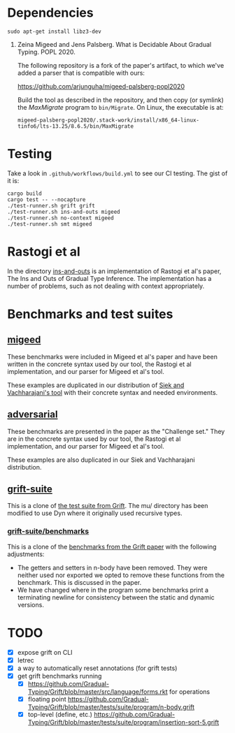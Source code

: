 
# Dependencies

```
sudo apt-get install libz3-dev
```

1. Zeina Migeed and Jens Palsberg. What is Decidable About Gradual Typing.
   POPL 2020.

   The following repository is a fork of the paper's artifact, to which we've
   added a parser that is compatible with ours:

   https://github.com/arjunguha/migeed-palsberg-popl2020

   Build the tool as described in the repository, and then copy (or symlink)
   the *MaxMigrate* program to `bin/Migrate`. On Linux, the executable is at:

   `migeed-palsberg-popl2020/.stack-work/install/x86_64-linux-tinfo6/lts-13.25/8.6.5/bin/MaxMigrate`

# Testing

Take a look in `.github/workflows/build.yml` to see our CI
testing. The gist of it is:

```
cargo build
cargo test -- --nocapture
./test-runner.sh grift grift
./test-runner.sh ins-and-outs migeed
./test-runner.sh no-context migeed
./test-runner.sh smt migeed
```

# Rastogi et al

In the directory [ins-and-outs](ins-and-outs/) is an implementation of Rastogi
et al's paper, The Ins and Outs of Gradual Type Inference. The implementation
has a number of problems, such as not dealing with context appropriately.

# Benchmarks and test suites

## [migeed](migeed)

These benchmarks were included in Migeed et al's paper and have been written in
the concrete syntax used by our tool, the Rastogi et al implementation, and our
parser for Migeed et al's tool.

These examples are duplicated in our distribution of [Siek and Vachharajani's
tool](https://github.com/arjunguha/siek-vachharajani-dls2008) with their
concrete syntax and needed environments.

## [adversarial](adversarial)

These benchmarks are presented in the paper as the "Challenge set." They are in
the concrete syntax used by our tool, the Rastogi et al implementation, and our
parser for Migeed et al's tool.

These examples are also duplicated in our Siek and Vachharajani distribution.

## [grift-suite](grift-suite)

This is a clone of [the test suite from
Grift](https://github.com/Gradual-Typing/Grift/tree/master/tests/suite). The
mu/ directory has been modified to use Dyn where it originally used recursive
types.

### [grift-suite/benchmarks](grift-suite/benchmarks)

This is a clone of the [benchmarks from the Grift
paper](https://github.com/Gradual-Typing/benchmarks) with the following
adjustments:

- The getters and setters in n-body have been removed. They were neither used
nor exported we opted to remove these functions from the benchmark. This is
discussed in the paper.
- We have changed where in the program some benchmarks print a terminating
newline for consistency between the static and dynamic versions.

# TODO

- [x] expose grift on CLI
- [x] letrec
- [x] a way to automatically reset annotations (for grift tests)
- [x] get grift benchmarks running
  + [x] https://github.com/Gradual-Typing/Grift/blob/master/src/language/forms.rkt for operations
  + [x] floating point https://github.com/Gradual-Typing/Grift/blob/master/tests/suite/program/n-body.grift
  + [x] top-level (define, etc.) https://github.com/Gradual-Typing/Grift/blob/master/tests/suite/program/insertion-sort-5.grift
